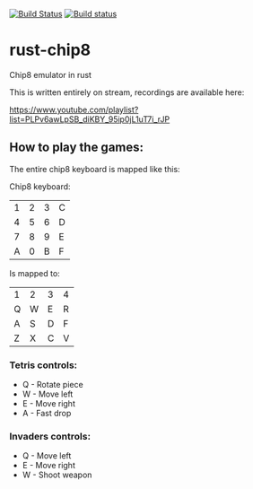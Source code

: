 
[![Build Status](https://travis-ci.org/AlexEne/rust-chip8.svg?branch=master)](https://travis-ci.org/AlexEne/rust-chip8) [![Build status](https://ci.appveyor.com/api/projects/status/s7xohm4s57m0xhhg?svg=true)](https://ci.appveyor.com/project/AlexEne/rust-chip8)



# rust-chip8
Chip8 emulator in rust

This is written entirely on stream, recordings are available here:

https://www.youtube.com/playlist?list=PLPv6awLpSB_diKBY_95ip0jL1uT7i_rJP

## How to play the games:

The entire chip8 keyboard is mapped like this:

Chip8 keyboard:

| | | | |
|-|-|-|-|
|1|2|3|C|
|4|5|6|D|
|7|8|9|E|
|A|0|B|F|

Is mapped to: 

| | | | |
|-|-|-|-|
|1|2|3|4|
|Q|W|E|R|
|A|S|D|F|
|Z|X|C|V|


### Tetris controls:
* Q - Rotate piece
* W - Move left
* E - Move right
* A - Fast drop

### Invaders controls:
* Q - Move left
* E - Move right
* W - Shoot weapon
